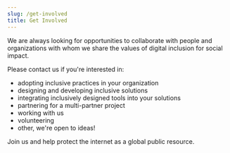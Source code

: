 ```yaml
---
slug: /get-involved
title: Get Involved
---
```

We are always looking for opportunities to collaborate with people and organizations with whom we share the values of digital inclusion for social impact.

Please contact us if you're interested in:

* adopting inclusive practices in your organization
* designing and developing inclusive solutions 
* integrating inclusively designed tools into your solutions
* partnering for a multi-partner project 
* working with us
* volunteering
* other, we're open to ideas!

Join us and help protect the internet as a global public resource. 
